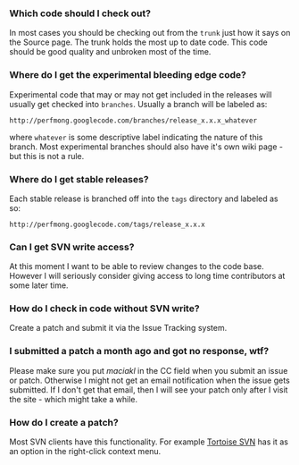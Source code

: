 ### Which code should I check out? ###

In most cases you should be checking out from the `trunk` just how it says on the Source page. The trunk holds the most up to date code. This code should be good quality and unbroken most of the time.

### Where do I get the experimental bleeding edge code? ###

Experimental code that may or may not get included in the releases will usually get checked into `branches`. Usually a branch will be labeled as:

```
http://perfmong.googlecode.com/branches/release_x.x.x_whatever
```

where `whatever` is some descriptive label indicating the nature of this branch. Most experimental branches should also have it's own wiki page - but this is not a rule.

### Where do I get stable releases? ###

Each stable release is branched off into the `tags` directory and labeled as so:

```
http://perfmong.googlecode.com/tags/release_x.x.x
```

### Can I get SVN write access? ###

At this moment I want to be able to review changes to the code base. However I will seriously consider giving access to long time contributors at some later time.

### How do I check in code without SVN write? ###

Create a patch and submit it via the Issue Tracking system.

### I submitted a patch a month ago and got no response, wtf? ###

Please make sure you put _maciakl_ in the CC field when you submit an issue or patch. Otherwise I might not get an email notification when the issue gets submitted. If I don't get that email, then I will see your patch only after I visit the site - which might take a while.

### How do I create a patch? ###

Most SVN clients have this functionality. For example [Tortoise SVN](http://tortoisesvn.tigris.org/) has it as an option in the right-click context menu.